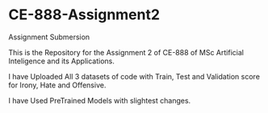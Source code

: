# CE-888-Assignment2
Assignment Submersion 

This is the Repository for the Assignment 2 of CE-888 of MSc Artificial Inteligence and its Applications.

I have Uploaded All 3 datasets of code with Train, Test and Validation score for Irony, Hate and Offensive.

I have Used PreTrained Models with slightest changes.
